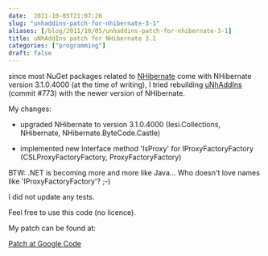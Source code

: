 ```yaml
---
date:  2011-10-05T21:07:26
slug: "unhaddins-patch-for-nhibernate-3-1"
aliases: [/blog/2011/10/05/unhaddins-patch-for-nhibernate-3-1]
title: uNhAddIns patch for NHibernate 3.1
categories: ["programming"]
draft: false
---
```


since most NuGet packages related to [NHibernate](http://nhforge.org/Default.aspx) come with NHibernate version 3.1.0.4000 (at the time of writing), I tried rebuilding [uNhAddIns](http://code.google.com/p/unhaddins/) (commit #773) with the newer version of NHibernate.

My changes:



	
  * upgraded NHibernate to version 3.1.0.4000 (Iesi.Collections, NHibernate, NHibernate.ByteCode.Castle)

	
  * implemented new Interface method 'IsProxy' for IProxyFactoryFactory (CSLProxyFactoryFactory, ProxyFactoryFactory)


BTW: .NET is becoming more and more like Java... Who doesn't love names like 'IProxyFactoryFactory'? ;-)

I did not update any tests.

Feel free to use this code (no licence).

My patch can be found at:

[Patch at Google Code](http://unhaddins.googlecode.com/issues/attachment?aid=260000000&name=unhaddins_cloned_774.patch.zip&token=ef134e75687db99ec50f572023909835)
